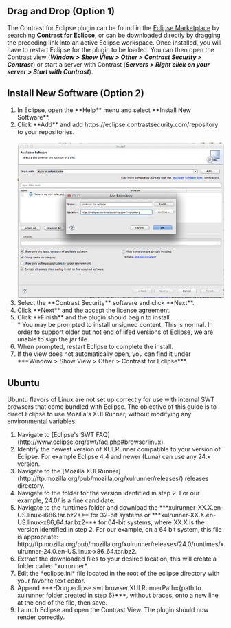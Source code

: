 <!--
title: "Downloading Contrast for Eclipse"
description: "Instructions for Downloading and Installing Contrast for Eclipse"
tags: "tools Eclipse Download Installation Ubuntu"
-->

## Drag and Drop (Option 1)

The Contrast for Eclipse plugin can be found in the [Eclipse Marketplace](https://marketplace.eclipse.org/content/contrast-eclipse) by searching **Contrast for Eclipse**, or can be downloaded directly by dragging the preceding link into an active Eclipse workspace.
Once installed, you will have to restart Eclipse for the plugin to be loaded. You can then open the Contrast view (***Window > Show View > Other > Contrast Security > Contrast***) or start a server with Contrast (***Servers > Right click on your server > Start with Contrast***).

## Install New Software (Option 2)

<ol>
<li> In Eclipse, open the **Help** menu and select **Install New Software**. </li>
<li> Click **Add** and add https://eclipse.contrastsecurity.com/repository to your repositories. </li> 
<br>
<a href="assets/images/KB6-a02.png" rel="lightbox" title="Add Repository"><img class="thumbnail" src="assets/images/KB6-a02.png"/></a>

<li> Select the **Contrast Security** software and click **Next**. </li>
<li> Click **Next** and the accept the license agreement. </li>
<li> Click **Finish** and the plugin should begin to install. </li>
	* You may be prompted to install unsigned content. This is normal. In order to support older but not end of lifed versions of Eclipse, we are unable to sign the jar file.
<li> When prompted, restart Eclipse to complete the install. </li>
<li> If the view does not automatically open, you can find it under ***Window > Show View > Other > Contrast for Eclipse***. </li> 
</ol>

## Ubuntu

Ubuntu flavors of Linux are not set up correctly for use with internal SWT browsers that come bundled with Eclipse. The objective of this guide is to direct Eclipse to use Mozilla's XULRunner, without modifying any environmental variables.

<ol>
<li> Navigate to [Eclipse's SWT FAQ](http://www.eclipse.org/swt/faq.php#browserlinux). </li>
<li> Identify the newest version of XULRunner compatible to your version of Eclipse. For example Eclipse 4.4 and newer (Luna) can use any 24.x version.</li>
<li> Navigate to the [Mozilla XULRunner](http://ftp.mozilla.org/pub/mozilla.org/xulrunner/releases/) releases directory. </li>
<li> Navigate to the folder for the version identified in step 2. For our example, 24.0/ is a fine candidate. </li>
<li> Navigate to the runtimes folder and download the ***xulrunner-XX.X.en-US.linux-i686.tar.bz2*** for 32-bit systems or ***xulrunner-XX.X.en-US.linux-x86_64.tar.bz2*** for 64-bit systems, where XX.X is the version identified in step 2. For our example, on a 64 bit system, this file is appropriate: http://ftp.mozilla.org/pub/mozilla.org/xulrunner/releases/24.0/runtimes/xulrunner-24.0.en-US.linux-x86_64.tar.bz2. </li>
<li> Extract the downloaded files to your desired location, this will create a folder called *xulrunner*. </li>
<li> Edit the *eclipse.ini* file located in the root of the eclipse directory with your favorite text editor. </li>
<li> Append ***-Dorg.eclipse.swt.browser.XULRunnerPath={path to xulrunner folder created in step 6}***, without braces, onto a new line at the end of the file, then save. </li>
<li> Launch Eclipse and open the Contrast View. The plugin should now render correctly. </li>
</ol>


